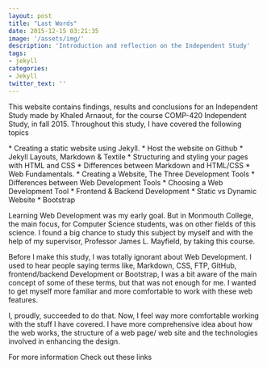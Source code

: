 ```yaml
---
layout: post
title: "Last Words"
date: 2015-12-15 03:21:35
image: '/assets/img/'
description: 'Introduction and reflection on the Independent Study'
tags:
- jekyll
categories:
- Jekyll 
twitter_text: ''
---
```

<p>	This website contains findings, results and conclusions for an Independent Study made by Khaled Arnaout, for the course COMP-420 Independent Study, in fall 2015. Throughout this study, I have covered the following topics </p>
*	Creating a static website using Jekyll.
*	Host the website on Github
*	Jekyll Layouts, Markdown & Textile
*	Structuring and styling your pages with HTML and CSS
*	Differences between Markdown and HTML/CSS 
*	Web Fundamentals.
*	Creating a Website, The Three Development Tools 
*	Differences between Web Development Tools
*	Choosing a Web Development Tool
*	Frontend & Backend Development
*	Static vs Dynamic Website
*	Bootstrap  
<p>	Learning Web Development was my early goal. But in Monmouth College, the main focus, for Computer Science students, was on other fields of this science. I found a big chance to study this subject by myself and with the help of my supervisor, Professor James L. Mayfield, by taking this course.</p>
<p>	Before I make this study, I was totally ignorant about Web Development. I used to hear people saying terms like, Markdown, CSS, FTP, GitHub, frontend/backend Development or Bootstrap, I was a bit aware of the main concept of some of these terms, but that was not enough for me. I wanted to get myself more familiar and more comfortable to work with these web features. </p>
<p>I, proudly, succeeded to do that. Now, I feel way more comfortable working with the stuff I have covered. I have more comprehensive idea about how the web works, the structure of a web page/ web site and the technologies involved in enhancing the design.</p>

For more information Check out these links  
